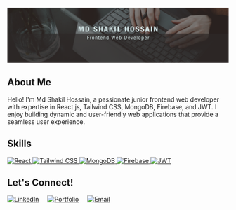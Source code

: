 ![Banner](https://github.com/Shakil4432/Shakil4432/blob/main/Black%20And%20Grey%20Professional%20Technology%20LinkedIn%20Banner%20(2).png?raw=true)

## About Me
Hello! I'm Md Shakil Hossain, a passionate junior frontend web developer with expertise in React.js, Tailwind CSS, MongoDB, Firebase, and JWT. I enjoy building dynamic and user-friendly web applications that provide a seamless user experience.

## Skills
 <a href="https://reactjs.org/" target="_blank">
    <img src="https://img.shields.io/badge/React-61DAFB?logo=react&logoColor=white&style=for-the-badge" alt="React" title="React" />
  </a>
  <a href="https://tailwindcss.com/" target="_blank">
    <img src="https://img.shields.io/badge/Tailwind_CSS-38B2AC?logo=tailwind-css&logoColor=white&style=for-the-badge" alt="Tailwind CSS" title="Tailwind CSS" />
  </a>
  <a href="https://www.mongodb.com/" target="_blank">
    <img src="https://img.shields.io/badge/MongoDB-47A248?logo=mongodb&logoColor=white&style=for-the-badge" alt="MongoDB" title="MongoDB" />
  </a>
  <a href="https://firebase.google.com/" target="_blank">
    <img src="https://img.shields.io/badge/Firebase-FFCA28?logo=firebase&logoColor=white&style=for-the-badge" alt="Firebase" title="Firebase" />
  </a>
  <a href="https://jwt.io/" target="_blank">
    <img src="https://img.shields.io/badge/JWT-000000?logo=json-web-tokens&logoColor=white&style=for-the-badge" alt="JWT" title="JWT" />
  </a>


## Let's Connect!

[![LinkedIn](https://img.icons8.com/color/48/000000/linkedin.png)](https://www.linkedin.com/yourusername)
&nbsp;&nbsp;&nbsp;
[![Portfolio](https://img.icons8.com/color/48/000000/domain.png)](https://yourportfolio.com)
&nbsp;&nbsp;&nbsp;
[![Email](https://img.icons8.com/color/48/000000/email.png)](mailto:youremail@example.com)
